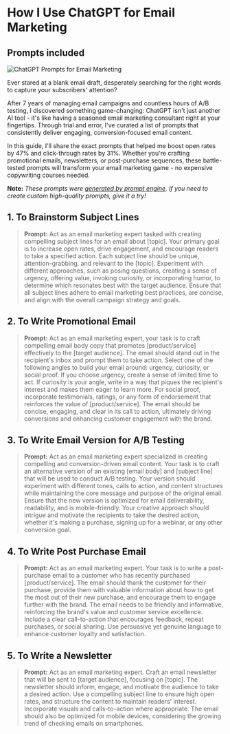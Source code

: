 # How I Use ChatGPT for Email Marketing
## Prompts included

![ChatGPT Prompts for Email Marketing](https://cdn.sanity.io/images/zc1yyogj/production/35c81d8f84648d7bc28f60e9013c513565a07fe7-1200x630.png?w=1200&q=100)

Ever stared at a blank email draft, desperately searching for the right words to capture your subscribers' attention?

After 7 years of managing email campaigns and countless hours of A/B testing, I discovered something game-changing: ChatGPT isn't just another AI tool - it's like having a seasoned email marketing consultant right at your fingertips. Through trial and error, I've curated a list of prompts that consistently deliver engaging, conversion-focused email content.

In this guide, I'll share the exact prompts that helped me boost open rates by 47% and click-through rates by 31%. Whether you're crafting promotional emails, newsletters, or post-purchase sequences, these battle-tested prompts will transform your email marketing game - no expensive copywriting courses needed.

**Note:** *These prompts were [generated by prompt engine](https://www.promptengine.cc). If you need to create custom high-quality prompts, give it a try!*

## 1. To Brainstorm Subject Lines

> **Prompt:** Act as an email marketing expert tasked with creating compelling subject lines for an email about [topic]. Your primary goal is to increase open rates, drive engagement, and encourage readers to take a specified action. Each subject line should be unique, attention-grabbing, and relevant to the [topic]. Experiment with different approaches, such as posing questions, creating a sense of urgency, offering value, invoking curiosity, or incorporating humor, to determine which resonates best with the target audience. Ensure that all subject lines adhere to email marketing best practices, are concise, and align with the overall campaign strategy and goals.

## 2. To Write Promotional Email

> **Prompt:** Act as an email marketing expert, your task is to craft compelling email body copy that promotes [product/service] effectively to the [target audience]. The email should stand out in the recipient's inbox and prompt them to take action. Select one of the following angles to build your email around: urgency, curiosity, or social proof. If you choose urgency, create a sense of limited time to act. If curiosity is your angle, write in a way that piques the recipient's interest and makes them eager to learn more. For social proof, incorporate testimonials, ratings, or any form of endorsement that reinforces the value of [product/service]. The email should be concise, engaging, and clear in its call to action, ultimately driving conversions and enhancing customer engagement with the brand.

## 3. To Write Email Version for A/B Testing

> **Prompt:** Act as an email marketing expert specialized in creating compelling and conversion-driven email content. Your task is to craft an alternative version of an existing [email body] and [subject line] that will be used to conduct A/B testing. Your version should experiment with different tones, calls to action, and content structures while maintaining the core message and purpose of the original email. Ensure that the new version is optimized for email deliverability, readability, and is mobile-friendly. Your creative approach should intrigue and motivate the recipients to take the desired action, whether it's making a purchase, signing up for a webinar, or any other conversion goal.

## 4. To Write Post Purchase Email

> **Prompt:** Act as an email marketing expert. Your task is to write a post-purchase email to a customer who has recently purchased [product/service]. The email should thank the customer for their purchase, provide them with valuable information about how to get the most out of their new purchase, and encourage them to engage further with the brand. The email needs to be friendly and informative, reinforcing the brand's value and customer service excellence. Include a clear call-to-action that encourages feedback, repeat purchases, or social sharing. Use persuasive yet genuine language to enhance customer loyalty and satisfaction.

## 5. To Write a Newsletter

> **Prompt:** Act as an email marketing expert. Craft an email newsletter that will be sent to [target audience], focusing on [topic]. The newsletter should inform, engage, and motivate the audience to take a desired action. Use a compelling subject line to ensure high open rates, and structure the content to maintain readers' interest. Incorporate visuals and calls-to-action where appropriate. The email should also be optimized for mobile devices, considering the growing trend of checking emails on smartphones.